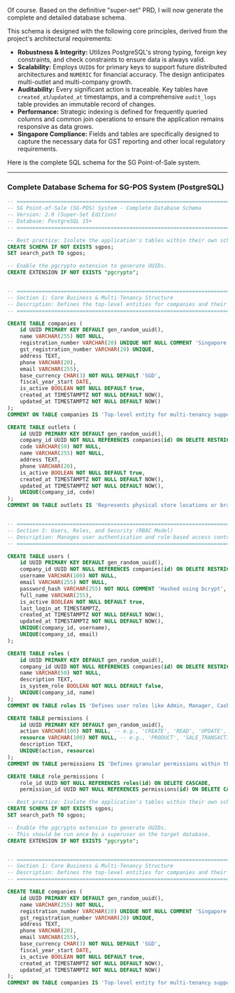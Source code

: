 Of course. Based on the definitive "super-set" PRD, I will now generate the complete and detailed database schema.

This schema is designed with the following core principles, derived from the project's architectural requirements:

*   **Robustness & Integrity:** Utilizes PostgreSQL's strong typing, foreign key constraints, and check constraints to ensure data is always valid.
*   **Scalability:** Employs `UUID`s for primary keys to support future distributed architectures and `NUMERIC` for financial accuracy. The design anticipates multi-outlet and multi-company growth.
*   **Auditability:** Every significant action is traceable. Key tables have `created_at`/`updated_at` timestamps, and a comprehensive `audit_logs` table provides an immutable record of changes.
*   **Performance:** Strategic indexing is defined for frequently queried columns and common join operations to ensure the application remains responsive as data grows.
*   **Singapore Compliance:** Fields and tables are specifically designed to capture the necessary data for GST reporting and other local regulatory requirements.

Here is the complete SQL schema for the SG Point-of-Sale system.

---

### **Complete Database Schema for SG-POS System (PostgreSQL)**

```sql
-- =============================================================================
-- SG Point-of-Sale (SG-POS) System - Complete Database Schema
-- Version: 2.0 (Super-Set Edition)
-- Database: PostgreSQL 15+
-- =============================================================================

-- Best practice: Isolate the application's tables within their own schema.
CREATE SCHEMA IF NOT EXISTS sgpos;
SET search_path TO sgpos;

-- Enable the pgcrypto extension to generate UUIDs.
CREATE EXTENSION IF NOT EXISTS "pgcrypto";


-- =============================================================================
-- Section 1: Core Business & Multi-Tenancy Structure
-- Description: Defines the top-level entities for companies and their outlets.
-- =============================================================================

CREATE TABLE companies (
    id UUID PRIMARY KEY DEFAULT gen_random_uuid(),
    name VARCHAR(255) NOT NULL,
    registration_number VARCHAR(20) UNIQUE NOT NULL COMMENT 'Singapore UEN',
    gst_registration_number VARCHAR(20) UNIQUE,
    address TEXT,
    phone VARCHAR(20),
    email VARCHAR(255),
    base_currency CHAR(3) NOT NULL DEFAULT 'SGD',
    fiscal_year_start DATE,
    is_active BOOLEAN NOT NULL DEFAULT true,
    created_at TIMESTAMPTZ NOT NULL DEFAULT NOW(),
    updated_at TIMESTAMPTZ NOT NULL DEFAULT NOW()
);
COMMENT ON TABLE companies IS 'Top-level entity for multi-tenancy support.';

CREATE TABLE outlets (
    id UUID PRIMARY KEY DEFAULT gen_random_uuid(),
    company_id UUID NOT NULL REFERENCES companies(id) ON DELETE RESTRICT,
    code VARCHAR(50) NOT NULL,
    name VARCHAR(255) NOT NULL,
    address TEXT,
    phone VARCHAR(20),
    is_active BOOLEAN NOT NULL DEFAULT true,
    created_at TIMESTAMPTZ NOT NULL DEFAULT NOW(),
    updated_at TIMESTAMPTZ NOT NULL DEFAULT NOW(),
    UNIQUE(company_id, code)
);
COMMENT ON TABLE outlets IS 'Represents physical store locations or branches.';


-- =============================================================================
-- Section 2: Users, Roles, and Security (RBAC Model)
-- Description: Manages user authentication and role-based access control.
-- =============================================================================

CREATE TABLE users (
    id UUID PRIMARY KEY DEFAULT gen_random_uuid(),
    company_id UUID NOT NULL REFERENCES companies(id) ON DELETE RESTRICT,
    username VARCHAR(100) NOT NULL,
    email VARCHAR(255) NOT NULL,
    password_hash VARCHAR(255) NOT NULL COMMENT 'Hashed using bcrypt',
    full_name VARCHAR(255),
    is_active BOOLEAN NOT NULL DEFAULT true,
    last_login_at TIMESTAMPTZ,
    created_at TIMESTAMPTZ NOT NULL DEFAULT NOW(),
    updated_at TIMESTAMPTZ NOT NULL DEFAULT NOW(),
    UNIQUE(company_id, username),
    UNIQUE(company_id, email)
);

CREATE TABLE roles (
    id UUID PRIMARY KEY DEFAULT gen_random_uuid(),
    company_id UUID NOT NULL REFERENCES companies(id) ON DELETE RESTRICT,
    name VARCHAR(50) NOT NULL,
    description TEXT,
    is_system_role BOOLEAN NOT NULL DEFAULT false,
    UNIQUE(company_id, name)
);
COMMENT ON TABLE roles IS 'Defines user roles like Admin, Manager, Cashier.';

CREATE TABLE permissions (
    id UUID PRIMARY KEY DEFAULT gen_random_uuid(),
    action VARCHAR(100) NOT NULL, -- e.g., 'CREATE', 'READ', 'UPDATE', 'DELETE', 'APPROVE'
    resource VARCHAR(100) NOT NULL, -- e.g., 'PRODUCT', 'SALE_TRANSACTION', 'USER_MANAGEMENT'
    description TEXT,
    UNIQUE(action, resource)
);
COMMENT ON TABLE permissions IS 'Defines granular permissions within the system.';

CREATE TABLE role_permissions (
    role_id UUID NOT NULL REFERENCES roles(id) ON DELETE CASCADE,
    permission_id UUID NOT NULL REFERENCES permissions(id) ON DELETE CASCADE

-- Best practice: Isolate the application's tables within their own schema.
CREATE SCHEMA IF NOT EXISTS sgpos;
SET search_path TO sgpos;

-- Enable the pgcrypto extension to generate UUIDs.
-- This should be run once by a superuser on the target database.
CREATE EXTENSION IF NOT EXISTS "pgcrypto";


-- =============================================================================
-- Section 1: Core Business & Multi-Tenancy Structure
-- Description: Defines the top-level entities for companies and their outlets.
-- =============================================================================

CREATE TABLE companies (
    id UUID PRIMARY KEY DEFAULT gen_random_uuid(),
    name VARCHAR(255) NOT NULL,
    registration_number VARCHAR(20) UNIQUE NOT NULL COMMENT 'Singapore UEN (Unique Entity Number)',
    gst_registration_number VARCHAR(20) UNIQUE,
    address TEXT,
    phone VARCHAR(20),
    email VARCHAR(255),
    base_currency CHAR(3) NOT NULL DEFAULT 'SGD',
    fiscal_year_start DATE,
    is_active BOOLEAN NOT NULL DEFAULT true,
    created_at TIMESTAMPTZ NOT NULL DEFAULT NOW(),
    updated_at TIMESTAMPTZ NOT NULL DEFAULT NOW()
);
COMMENT ON TABLE companies IS 'Top-level entity for multi-tenancy support. Each
